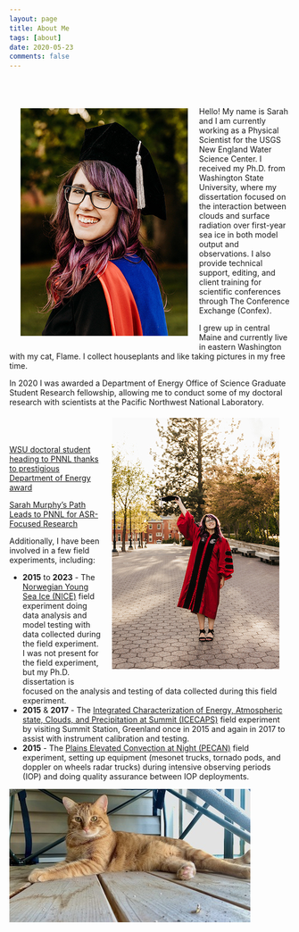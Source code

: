 ```yaml
---
layout: page
title: About Me
tags: [about]
date: 2020-05-23
comments: false
---
```

<br><br>
<img src = "Sarah2023-1699.jpeg" align = "left" style="margin:20px"><br>Hello! My name is Sarah and I am currently working as a Physical Scientist for the USGS New England Water Science Center. I received my Ph.D. from Washington State University, where my dissertation focused on the interaction between clouds and surface radiation over first-year sea ice in both model output and observations. I also provide technical support, editing, and client training for scientific conferences through The Conference Exchange (Confex).

I grew up in central Maine and currently live in eastern Washington with my cat, Flame. I collect houseplants and like taking pictures in my free time.

In 2020 I was awarded a Department of Energy Office of Science Graduate Student Research fellowship, allowing me to conduct some of my doctoral research with scientists at the Pacific Northwest National Laboratory.
<br>
<img src = "Sarah2023-1738.jpeg" align = "right" style="margin:20px"><br><br><br><br>[WSU doctoral student heading to PNNL thanks to prestigious Department of Energy award](https://news.wsu.edu/2020/05/12/wsu-doctoral-student-heading-pnnl-thanks-prestigious-department-energy-award/)

[Sarah Murphy’s Path Leads to PNNL for ASR-Focused Research](https://asr.science.energy.gov/news/program-news/post/12974)

Additionally, I have been involved in a few field experiments, including:
- **2015** to **2023** - The <a href="https://www.npolar.no/en/projects/n-ice2015/">Norwegian Young Sea Ice (NICE)</a> field experiment doing data analysis and model testing with data collected during the field experiment. I was not present for the field experiment, but my Ph.D. dissertation is focused on the analysis and testing of data collected during this field experiment.
- **2015** & **2017** - The <a href="https://labs.wsu.edu/lar-sensing/icecaps-experiment/">Integrated Characterization of Energy, Atmospheric state, Clouds, and Precipitation at Summit (ICECAPS)</a> field experiment by visiting Summit Station, Greenland once in 2015 and again in 2017 to assist with instrument calibration and testing.
- **2015** - The <a href="https://www.nssl.noaa.gov/projects/pecan/#:~:text=Plains%20Elevated%20Convection%20At%20Night%20(PECAN)%20is%20a%20large%2C,1%20to%20July%2015%2C%202015.">Plains Elevated Convection at Night (PECAN)</a> field experiment, setting up equipment (mesonet trucks, tornado pods, and doppler on wheels radar trucks) during intensive observing periods (IOP) and doing quality assurance between IOP deployments.

<img src = "flame.jpeg">


